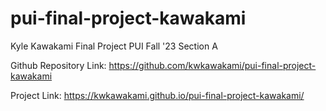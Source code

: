 # pui-final-project-kawakami

Kyle Kawakami Final Project PUI Fall '23 Section A

Github Repository Link: https://github.com/kwkawakami/pui-final-project-kawakami

Project Link: https://kwkawakami.github.io/pui-final-project-kawakami/
